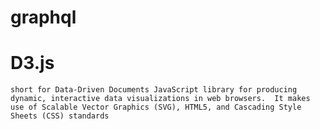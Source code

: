 # graphql

# D3.js

`short for Data-Driven Documents
JavaScript library for producing dynamic,
interactive data visualizations in web browsers. 
It makes use of Scalable Vector Graphics (SVG), HTML5, and Cascading Style Sheets (CSS) standards`
